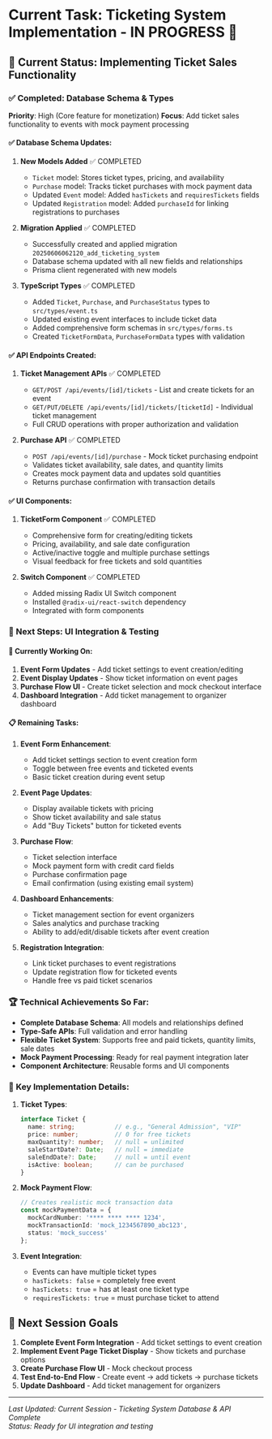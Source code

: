 # Current Task: Ticketing System Implementation - IN PROGRESS 🎫

## 🎯 Current Status: Implementing Ticket Sales Functionality

### ✅ Completed: Database Schema & Types

**Priority**: High (Core feature for monetization)
**Focus**: Add ticket sales functionality to events with mock payment processing

#### ✅ Database Schema Updates:

1. **New Models Added** ✅ COMPLETED
   - `Ticket` model: Stores ticket types, pricing, and availability
   - `Purchase` model: Tracks ticket purchases with mock payment data
   - Updated `Event` model: Added `hasTickets` and `requiresTickets` fields
   - Updated `Registration` model: Added `purchaseId` for linking registrations to purchases

2. **Migration Applied** ✅ COMPLETED
   - Successfully created and applied migration `20250606062120_add_ticketing_system`
   - Database schema updated with all new fields and relationships
   - Prisma client regenerated with new models

3. **TypeScript Types** ✅ COMPLETED
   - Added `Ticket`, `Purchase`, and `PurchaseStatus` types to `src/types/event.ts`
   - Updated existing event interfaces to include ticket data
   - Added comprehensive form schemas in `src/types/forms.ts`
   - Created `TicketFormData`, `PurchaseFormData` types with validation

#### ✅ API Endpoints Created:

1. **Ticket Management APIs** ✅ COMPLETED
   - `GET/POST /api/events/[id]/tickets` - List and create tickets for an event
   - `GET/PUT/DELETE /api/events/[id]/tickets/[ticketId]` - Individual ticket management
   - Full CRUD operations with proper authorization and validation

2. **Purchase API** ✅ COMPLETED
   - `POST /api/events/[id]/purchase` - Mock ticket purchasing endpoint
   - Validates ticket availability, sale dates, and quantity limits
   - Creates mock payment data and updates sold quantities
   - Returns purchase confirmation with transaction details

#### ✅ UI Components:

1. **TicketForm Component** ✅ COMPLETED
   - Comprehensive form for creating/editing tickets
   - Pricing, availability, and sale date configuration
   - Active/inactive toggle and multiple purchase settings
   - Visual feedback for free tickets and sold quantities

2. **Switch Component** ✅ COMPLETED
   - Added missing Radix UI Switch component
   - Installed `@radix-ui/react-switch` dependency
   - Integrated with form components

### 🚧 Next Steps: UI Integration & Testing

#### 🔄 Currently Working On:

1. **Event Form Updates** - Add ticket settings to event creation/editing
2. **Event Display Updates** - Show ticket information on event pages
3. **Purchase Flow UI** - Create ticket selection and mock checkout interface
4. **Dashboard Integration** - Add ticket management to organizer dashboard

#### 📋 Remaining Tasks:

1. **Event Form Enhancement**:
   - Add ticket settings section to event creation form
   - Toggle between free events and ticketed events
   - Basic ticket creation during event setup

2. **Event Page Updates**:
   - Display available tickets with pricing
   - Show ticket availability and sale status
   - Add "Buy Tickets" button for ticketed events

3. **Purchase Flow**:
   - Ticket selection interface
   - Mock payment form with credit card fields
   - Purchase confirmation page
   - Email confirmation (using existing email system)

4. **Dashboard Enhancements**:
   - Ticket management section for event organizers
   - Sales analytics and purchase tracking
   - Ability to add/edit/disable tickets after event creation

5. **Registration Integration**:
   - Link ticket purchases to event registrations
   - Update registration flow for ticketed events
   - Handle free vs paid ticket scenarios

### 🏆 Technical Achievements So Far:

- **Complete Database Schema**: All models and relationships defined
- **Type-Safe APIs**: Full validation and error handling
- **Flexible Ticket System**: Supports free and paid tickets, quantity limits, sale dates
- **Mock Payment Processing**: Ready for real payment integration later
- **Component Architecture**: Reusable forms and UI components

### 🔧 Key Implementation Details:

1. **Ticket Types**:
   ```typescript
   interface Ticket {
     name: string;           // e.g., "General Admission", "VIP"
     price: number;          // 0 for free tickets
     maxQuantity?: number;   // null = unlimited
     saleStartDate?: Date;   // null = immediate
     saleEndDate?: Date;     // null = until event
     isActive: boolean;      // can be purchased
   }
   ```

2. **Mock Payment Flow**:
   ```typescript
   // Creates realistic mock transaction data
   const mockPaymentData = {
     mockCardNumber: '**** **** **** 1234',
     mockTransactionId: 'mock_1234567890_abc123',
     status: 'mock_success'
   };
   ```

3. **Event Integration**:
   - Events can have multiple ticket types
   - `hasTickets: false` = completely free event
   - `hasTickets: true` = has at least one ticket type
   - `requiresTickets: true` = must purchase ticket to attend

## 🚀 Next Session Goals

1. **Complete Event Form Integration** - Add ticket settings to event creation
2. **Implement Event Page Ticket Display** - Show tickets and purchase options
3. **Create Purchase Flow UI** - Mock checkout process
4. **Test End-to-End Flow** - Create event → add tickets → purchase tickets
5. **Update Dashboard** - Add ticket management for organizers

---

*Last Updated: Current Session - Ticketing System Database & API Complete*  
*Status: Ready for UI integration and testing* 